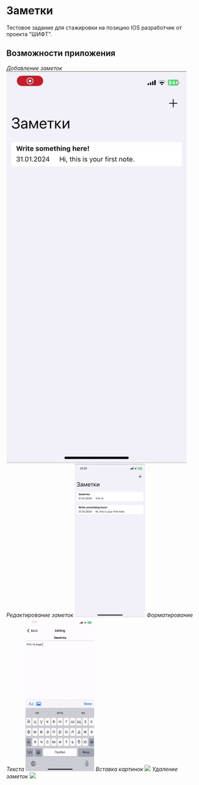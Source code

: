 # Заметки 
Тестовое задание для стажировки на позицию IOS разработчик от проекта "ШИФТ".

## Возможности приложения

*Добавление заметок*
<img src="pictures/1.gif" height=5%>
*Редактирование заметок*
<img src="pictures/2.gif" height=400>
*Форматирование Текста*
<img src="pictures/3.gif" height=400>
*Вставка картинок*
<img src="pictures/4.gif" height=400>
*Удаление заметок*
<img src="pictures/5.gif" height=400>
